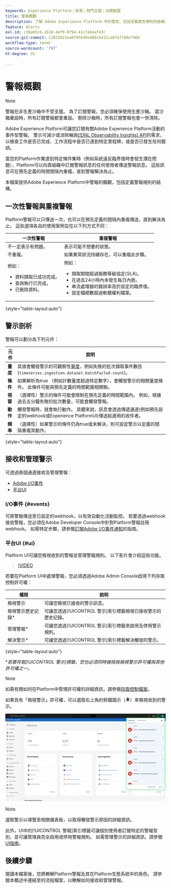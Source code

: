 ```yaml
---
keywords: Experience Platform；首頁；熱門主題；日期範圍
title: 警報概觀
description: 了解 Adobe Experience Platform 中的警告，包括定義警告規則的結構。
feature: Alerts
exl-id: c38a93c6-1618-4ef9-8f94-41c7ab4af43c
source-git-commit: c2832821ea6f9f630e480c6412ca07af788efd66
workflow-type: tm+mt
source-wordcount: '797'
ht-degree: 3%

---
```


# 警報概觀

>[!NOTE]
>
>警報在非生產沙箱中不受支援。 為了訂閱警報，您必須確保使用生產沙箱。 當沙箱重設時，所有訂閱警報都會重設。 刪除沙箱時，所有訂閱警報也會一併清除。

Adobe Experience Platform可讓您訂閱有關Adobe Experience Platform活動的事件型警報。 警示可減少或消除輪詢[[!DNL Observability Insights] API](../api/overview.md)的需求，以檢查工作是否已完成、工作流程中是否已達到特定里程碑，或是否已發生任何錯誤。

當您的Platform作業達到特定條件集時（例如系統違反臨界值時會發生潛在問題），Platform可以向貴組織中訂閱警報訊息的任何使用者傳送警報訊息。 這些訊息可在預先定義的時間間隔內重複，直到警報解決為止。

本檔案提供Adobe Experience Platform中警報的概觀，包括定義警報規則的結構。

## 一次性警報與重複警報

Platform警報可以只傳送一次，也可以在預先定義的間隔內重複傳送，直到解決為止。 這些選項各自的使用案例旨在以下列方式不同：

| 一次性警報 | 重複警報 |
| --- | --- |
| 不一定表示有問題。 | 表示可能不想要的狀態。 |
| 不重複。 | 如果異常狀況持續存在，可以重複此步驟。 |
| 例如：<ul><li>資料擷取已成功完成。</li><li>查詢執行已完成。</li><li>已刪除資料。</li></ul> | 例如：<ul><li>擷取期間超過服務等級協定(SLA)。</li><li>在過去24小時內未發生每日內嵌。</li><li>串流處理器的錯誤率高於設定的臨界值。</li><li>設定檔總數超過軟體權利檔案。</li></ul> |

{style="table-layout:auto"}

## 警示剖析

警報可以劃分為下列元件：

| 元件 | 說明 |
| --- | --- |
| **量度** | 其值會觸發警示的可觀察性[量度](../api/metrics.md#available-metrics)，例如失敗的批次擷取事件數目(`timeseries.ingestion.dataset.batchfailed.count`)。 |
| **條件** | 如果解析為true （例如計數量度超過特定數字），會觸發警示的相關量度條件。 此條件可能與預先定義的時間範圍相關聯。 |
| **視窗** | （選擇性）警示的條件可能會限制在預先定義的時間範圍內。 例如，根據過去五分鐘失敗的批次數量，可能會觸發警報。 |
| **動作** | 觸發警報時，就會執行動作。 具體來說，訊息會透過傳遞通道(例如預先設定的webhook或Experience PlatformUI)傳送給適用的收件者。 |
| **頻率** | （選擇性）如果警示的條件仍為true或未解決，則可設定警示以定義的間隔重複其動作。 |

{style="table-layout:auto"}

## 接收和管理警示

可透過兩個通道接收及管理警報：

* [Adobe I/O事件](#events)
* [平台UI](#ui)

### I/O事件 {#events}

可將警報傳送至已設定的webhook，以有效自動化活動監控。 若要透過webhook接收警報，您必須在Adobe Developer Console中針對Platform警報註冊webhook。 如需特定步驟，請參閱[訂閱Adobe I/O事件通知](./subscribe.md)的指南。

### 平台UI {#ui}

Platform UI可讓您檢視收到的警報並管理警報規則。 以下影片會介紹這些功能。

>[!VIDEO](https://video.tv.adobe.com/v/336218?quality=12&learn=on)

若要在Platform UI中處理警報，您必須透過Adobe Admin Console啟用下列存取控制許可權：

| 權限 | 說明 |
| --- | --- |
| 檢視警示 | 可讓您檢視已接收的警示訊息。 |
| 檢視警示歷史記錄* | 可讓您透過[!UICONTROL 警示]索引標籤檢視已接收警示的歷史記錄。 |
| 管理警報* | 可讓您透過[!UICONTROL 警示]索引標籤來啟用及停用警示規則。 |
| 解決警示* | 可讓您透過[!UICONTROL 警示]索引標籤解決觸發的警示。 |

{style="table-layout:auto"}

**若要存取[!UICONTROL 警示]標籤，您也必須同時被授與檢視警示許可權與其他許可權之一。*

>[!NOTE]
>
>如需有關如何在Platform中管理許可權的詳細資訊，請參閱[存取控制檔案](../../access-control/ui/overview.md)。

如果具有「檢視警示」許可權，可以選取右上角的鈴鐺圖示（![鈴鐺圖示](/help/images/icons/bell.png)）來檢視收到的警示。

![](../images/alerts/overview/ui.png)

>[!NOTE]
>
> 選取警示以導覽至相關儀表板，以取得觸發警示原因的詳細資訊。

此外，UI中的[!UICONTROL 警報]索引標籤可讓個別使用者訂閱特定的警報型別，並可讓管理員完全啟用或停用警報規則。 如需管理警示的詳細資訊，請參閱[UI指南](./ui.md)。

## 後續步驟

閱讀本檔案後，您將瞭解Platform警報及其在Platform生態系統中的角色。 請參閱本概述中連結至的流程檔案，以瞭解如何接收和管理警報。
